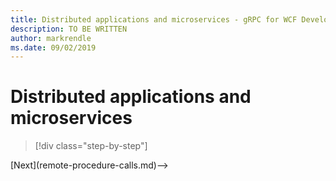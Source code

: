 ```yaml
---
title: Distributed applications and microservices - gRPC for WCF Developers
description: TO BE WRITTEN
author: markrendle
ms.date: 09/02/2019
---
```


# Distributed applications and microservices

>[!div class="step-by-step"]
<!-->[Next](remote-procedure-calls.md)-->
